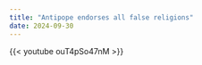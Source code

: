```yaml
---
title: "Antipope endorses all false religions"
date: 2024-09-30
---
```


{{< youtube ouT4pSo47nM >}}
